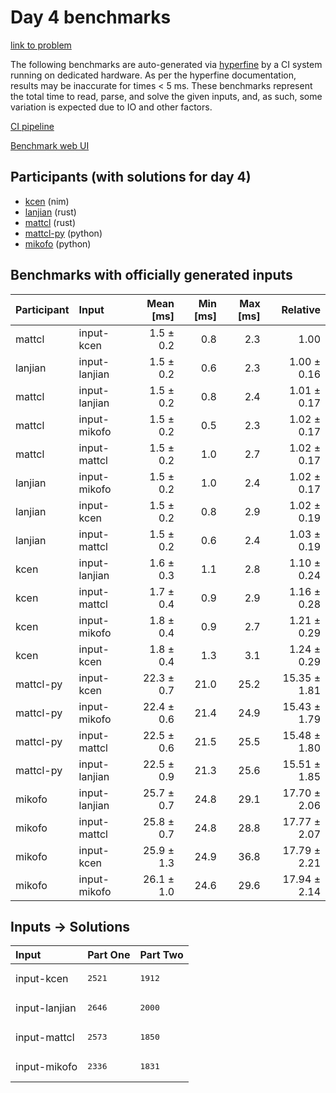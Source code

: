 # Day 4 benchmarks

[link to problem](https://adventofcode.com/2024/day/4)

The following benchmarks are auto-generated via
[hyperfine](https://github.com/sharkdp/hyperfine) by a CI system running on
dedicated hardware. As per the hyperfine documentation, results may be
inaccurate for times < 5 ms. These benchmarks represent the total time to read,
parse, and solve the given inputs, and, as such, some variation is expected due
to IO and other factors.

[CI pipeline](http://ci.papercode.net:8080/teams/main/pipelines/aoc2024)

[Benchmark web UI](https://aoc.ancalagon.black)


## Participants (with solutions for day 4)

- [kcen](https://github.com/kcen/aoc2024) (nim)
- [lanjian](https://github.com/lanjian/aoc-2024) (rust)
- [mattcl](https://github.com/mattcl/aoc2024) (rust)
- [mattcl-py](https://github.com/mattcl/aoc2024-py) (python)
- [mikofo](https://github.com/mikofo/aoc2024) (python)


## Benchmarks with officially generated inputs

| Participant | Input | Mean [ms] | Min [ms] | Max [ms] | Relative |
|:---|:---|---:|---:|---:|---:|
| mattcl | input-kcen | 1.5 ± 0.2 | 0.8 | 2.3 | 1.00 |
| lanjian | input-lanjian | 1.5 ± 0.2 | 0.6 | 2.3 | 1.00 ± 0.16 |
| mattcl | input-lanjian | 1.5 ± 0.2 | 0.8 | 2.4 | 1.01 ± 0.17 |
| mattcl | input-mikofo | 1.5 ± 0.2 | 0.5 | 2.3 | 1.02 ± 0.17 |
| mattcl | input-mattcl | 1.5 ± 0.2 | 1.0 | 2.7 | 1.02 ± 0.17 |
| lanjian | input-mikofo | 1.5 ± 0.2 | 1.0 | 2.4 | 1.02 ± 0.17 |
| lanjian | input-kcen | 1.5 ± 0.2 | 0.8 | 2.9 | 1.02 ± 0.19 |
| lanjian | input-mattcl | 1.5 ± 0.2 | 0.6 | 2.4 | 1.03 ± 0.19 |
| kcen | input-lanjian | 1.6 ± 0.3 | 1.1 | 2.8 | 1.10 ± 0.24 |
| kcen | input-mattcl | 1.7 ± 0.4 | 0.9 | 2.9 | 1.16 ± 0.28 |
| kcen | input-mikofo | 1.8 ± 0.4 | 0.9 | 2.7 | 1.21 ± 0.29 |
| kcen | input-kcen | 1.8 ± 0.4 | 1.3 | 3.1 | 1.24 ± 0.29 |
| mattcl-py | input-kcen | 22.3 ± 0.7 | 21.0 | 25.2 | 15.35 ± 1.81 |
| mattcl-py | input-mikofo | 22.4 ± 0.6 | 21.4 | 24.9 | 15.43 ± 1.79 |
| mattcl-py | input-mattcl | 22.5 ± 0.6 | 21.5 | 25.5 | 15.48 ± 1.80 |
| mattcl-py | input-lanjian | 22.5 ± 0.9 | 21.3 | 25.6 | 15.51 ± 1.85 |
| mikofo | input-lanjian | 25.7 ± 0.7 | 24.8 | 29.1 | 17.70 ± 2.06 |
| mikofo | input-mattcl | 25.8 ± 0.7 | 24.8 | 28.8 | 17.77 ± 2.07 |
| mikofo | input-kcen | 25.9 ± 1.3 | 24.9 | 36.8 | 17.79 ± 2.21 |
| mikofo | input-mikofo | 26.1 ± 1.0 | 24.6 | 29.6 | 17.94 ± 2.14 |


## Inputs -> Solutions

| Input | Part One | Part Two |
|:---|:---|:---|
|input-kcen|<pre>2521</pre>|<pre>1912</pre>|
|input-lanjian|<pre>2646</pre>|<pre>2000</pre>|
|input-mattcl|<pre>2573</pre>|<pre>1850</pre>|
|input-mikofo|<pre>2336</pre>|<pre>1831</pre>|